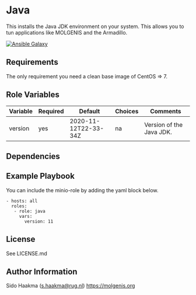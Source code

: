 Java
=========
This installs the Java JDK environment on your system. This allows you to tun applications like MOLGENIS and the Armadillo.

[![Ansible Galaxy](https://img.shields.io/badge/ansible--galaxy-minio-blue.svg)](https://galaxy.ansible.com/molgenis/molgenis8/)

Requirements
------------
The only requirement you need a clean base image of CentOS => 7.

Role Variables
--------------
| Variable              | Required | Default                           | Choices  | Comments                 |
|-----------------------|----------|-----------------------------------|----------|--------------------------| 
| version               | yes      | 2020-11-12T22-33-34Z              | na       | Version of the Java JDK. |

Dependencies
------------

Example Playbook
----------------
You can include the minio-role by adding the yaml block below.

    - hosts: all
      roles:
       - role: java
         vars:
           version: 11
                   
License
-------
See LICENSE.md

Author Information
------------------
Sido Haakma (s.haakma@rug.nl)
https://molgenis.org